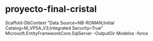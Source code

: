 # proyecto-final-cristal


Scaffold-DbContext "Data Source=NB-ROMAN;Initial Catalog=M_VPSA_V3;Integrated Security=True" Microsoft.EntityFrameworkCore.SqlServer -OutputDir Modelos -force

